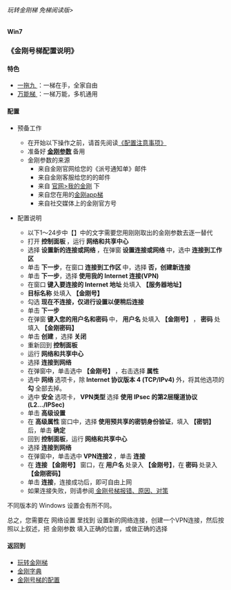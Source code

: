 ###### 玩转金刚梯 免梯阅读版>
#### Win7
### 《金刚号梯配置说明》

#### 特色
  - [ 一拖九 ](https://github.com/a2zitpro/web/blob/master/LadderFree/kkDictionary/OneForNine.md)：一梯在手，全家自由
  - [ 万能梯 ](https://github.com/a2zitpro/web/blob/master/LadderFree/kkDictionary/KKLadderKKIDMultipurpose.md)：一梯万能，多机通用
 
#### 配置

- 预备工作
  - 在开始以下操作之前，请首先阅读[《配置注意事项》](https://github.com/a2zitpro/web/blob/master/LadderFree/kkDictionary/ConsiderationsWhileConfigureKKID.md)
   - 准备好<strong> [金刚参数](https://github.com/a2zitpro/web/blob/master/LadderFree/kkDictionary/KKIDsParameters0.md) </strong>备用
    - 金刚参数的来源
      - 来自金刚官网给您的《派号通知单》邮件
      - 来自金刚客服给您的的邮件
      - 来自 [官网>我的金刚](https://www.atozitpro.net/zh/my-account/) 下
      - 来自您在用的[金刚app梯](https://github.com/a2zitpro/web/blob/master/LadderFree/kkDictionary/KKLadderAPP.md)
      - 来自社交媒体上的金刚官方号

- 配置说明
  - 以下1～24步中【】中的文字需要您用刚刚取出的金刚参数去逐一替代
  - 打开<strong> 控制面板 </strong>，运行<strong> 网络和共享中心 </strong>
  - 选择<strong> 设置新的连接或网络 </strong>，在弹窗<strong> 设置连接或网络 </strong>中，选中<strong> 连接到工作区 </strong>
  - 单击<strong> 下一步</strong>，在窗口<strong> 连接到工作区 </strong>中，选择<strong> 否，创建新连接</strong>
  - 单击<strong> 下一步</strong>，选择<strong> 使用我的 Internet 连接(VPN) </strong>
  - 在窗口<strong> 键入要连接的 Internet 地址 </strong>处填入<strong> 【服务器地址】 </strong> 
  - <strong>目标名称 </strong>处填入<strong> 【金刚号】 </strong>
  - 勾选<strong> 现在不连接，仅进行设置以便稍后连接</strong>
  - 单击<strong> 下一步</strong>
  - 在弹窗<strong> 键入您的用户名和密码 </strong>中，<strong> 用户名 </strong>处填入<strong> 【金刚号】 </strong>，<strong> 密码 </strong>处填入<strong> 【金刚密码】 </strong>
  - 单击<strong> 创建 </strong>，选择<strong> 关闭</strong>
  - 重新回到<strong> 控制面板</strong>
  - 运行<strong> 网络和共享中心</strong>
  - 选择<strong> 连接到网络</strong>
  - 在弹窗中，单击选中<strong> 【金刚号】 </strong>，右击选择<strong> 属性</strong>
  - 选中<strong> 网络 </strong>选项卡，除<strong> Internet 协议版本 4 (TCP/IPv4) </strong>外，将其他选项的<strong> 勾 </strong>全部去掉。
  - 选中<strong> 安全 </strong>选项卡，<strong> VPN类型 </strong>选择<strong> 使用 IPsec 的第2层隧道协议(L2…/IPSec) </strong> 
  - 单击<strong> 高级设置</strong>
  - 在<strong> 高级属性 </strong>窗口中，选择<strong> 使用预共享的密钥身份验证</strong>，填入<strong> 【密钥】 </strong>后，单击<strong> 确定</strong>
  - 回到<strong> 控制面板</strong>，运行<strong> 网络和共享中心</strong>
  - 选择<strong> 连接到网络</strong>
  - 在弹窗中，单击选中<strong> VPN连接2 </strong>，单击<strong> 连接 </strong>
  - 在<strong> 连接 【金刚号】 </strong>窗口，在<strong> 用户名 </strong>处录入<strong> 【金刚号】</strong>，在<strong> 密码 </strong>处录入<strong>【金刚密码】 </strong> 
  - 单击<strong> 连接</strong>，连接成功后，即可自由上网
  - 如果连接失败，则请参阅[ 金刚号梯报错、原因、对策 ](https://github.com/a2zitpro/web/blob/master/LadderFree/kkDictionary/KKLadderKKIDErroMessage.md)


不同版本的 Windows 设置会有所不同。

总之，您需要在 网络设置 里找到 设置新的网络连接，创建一个VPN连接，然后按照以上叙述，把</strong> 金刚参数 </strong>填入正确的位置，或做正确的选择
    
#### 返回到
- [玩转金刚梯](https://github.com/a2zitpro/web/blob/master/LadderFree/A.md)
- [金刚字典](https://github.com/a2zitpro/web/blob/master/LadderFree/kkDictionary/KKDictionary.md)
- [金刚号梯的配置](https://github.com/a2zitpro/web/blob/master/LadderFree/kkDictionary/KKLadderConfigration/KKLadderConfigration.md)


